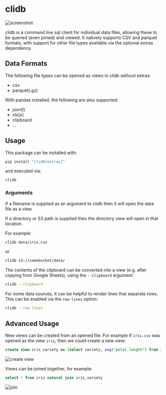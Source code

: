 # clidb

![screenshot](./img/iris.png)

clidb is a command line sql client for individual data files, allowing these to be queried (even joined) and viewed. It natively supports CSV and parquet formats, with support for other file types available via the optional extras dependency.

## Data Formats
The following file types can be opened as views in clidb without extras:
- csv
- parquet(.gz)

With pandas installed, the following are also supported:
- json(l)
- xls(x)
- clipboard
- ...

## Usage

This package can be installed with:

```bash
pip install "clidb[extras]"
```

and executed via:

```bash
clidb
```

### Arguments

If a filename is supplied as an argument to clidb then it will open the data file as a view.

If a directory or S3 path is supplied then the directory view will open in that location.

For example:

```bash
clidb data/iris.csv
```

or

```bash
clidb s3://somebucket/data/
```

The contents of the clipboard can be converted into a view (e.g. after copying from Google Sheets), using the `--clipboard` argument:

```bash
clidb --clipboard
```

For some data sources, it can be helpful to render lines that separate rows. This can be enabled via the `row-lines` option:

```bash
clidb --row-lines
```

## Advanced Usage
New views can be created from an opened file. For example if `iris.csv` was opened as the view `iris`, then we could create a new view:
```sql
create view iris_variety as (select variety, avg("petal.length") from iris group by variety)
```

![create view](./img/iris_variety.png)

Views can be joined together, for example:
```sql
select * from iris natural join iris_variety
```

![join](./img/iris_join.png)
